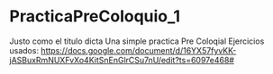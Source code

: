 # PracticaPreColoquio_1
Justo como el titulo dicta
Una simple practica Pre Coloqial
Ejercicios usados: https://docs.google.com/document/d/16YX57fyvKK-jASBuxRmNUXFvXo4KitSnEnGlrCSu7nU/edit?ts=6097e468#
